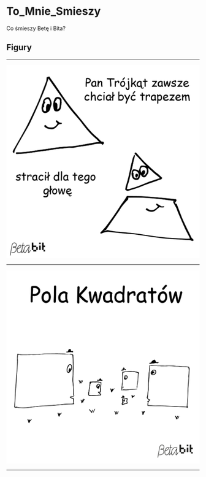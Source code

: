 # To_Mnie_Smieszy

Co śmieszy Betę i Bita?

## Figury

---

![](Figury/Trojkat.png)

---

![](Figury/Kwadrat.png)

---
